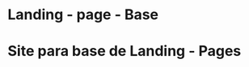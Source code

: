 # Landing - page - Base
<h1> Site para base de Landing - Pages <h1>

<img url="https://ibb.co/DCXDHvg"></img>
